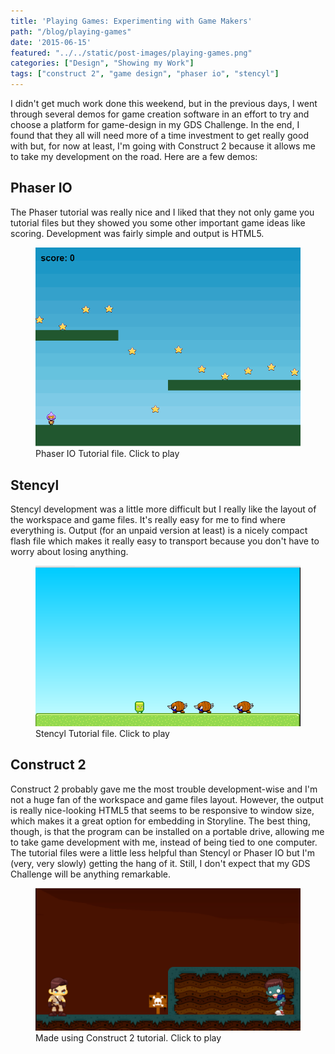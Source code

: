 ```yaml
---
title: 'Playing Games: Experimenting with Game Makers'
path: "/blog/playing-games"
date: '2015-06-15'
featured: "../../static/post-images/playing-games.png"
categories: ["Design", "Showing my Work"]
tags: ["construct 2", "game design", "phaser io", "stencyl"]
---
```


I didn't get much work done this weekend, but in the previous days, I went through several demos for game creation software in an effort to try and choose a platform for game-design in my GDS Challenge. In the end, I found that they all will need more of a time investment to get really good with but, for now at least, I'm going with Construct 2 because it allows me to take my development on the road. Here are a few demos:

## Phaser IO

The Phaser tutorial was really nice and I liked that they not only game you tutorial files but they showed you some other important game ideas like scoring. Development was fairly simple and output is HTML5.

<figure>
  <a href="http://www.knanthony.com/showcase/gamedev/phaser/index.html" target="blank">
    <img src="../../static/post-images/PhaserIOtutorial.png" alt="Phaser tutorial game" />
  </a>
  <figcaption>Phaser IO Tutorial file. Click to play</figcaption>
</figure>

## Stencyl

Stencyl development was a little more difficult but I really like the layout of the workspace and game files. It's really easy for me to find where everything is. Output (for an unpaid version at least) is a nicely compact flash file which makes it really easy to transport because you don't have to worry about losing anything.

<figure>
  <a href="http://www.knanthony.com/showcase/gamedev/stencyl/CrashCourseGame.swf" target="blank">
    <img src="../../static/post-images/Stencyltutorial.png" alt="Stencyl tutorial game" />
  </a>
  <figcaption>Stencyl Tutorial file. Click to play</figcaption>
</figure>

## Construct 2

Construct 2 probably gave me the most trouble development-wise and I'm not a huge fan of the workspace and game files layout. However, the output is really nice-looking HTML5 that seems to be responsive to window size, which makes it a great option for embedding in Storyline. The best thing, though, is that the program can be installed on a portable drive, allowing me to take game development with me, instead of being tied to one computer. The tutorial files were a little less helpful than Stencyl or Phaser IO but I'm (very, very slowly) getting the hang of it. Still, I don't expect that my GDS Challenge will be anything remarkable.

<figure>
  <a href="http://knanthony.com/showcase/gamedev/construct2/index.html" target="blank">
    <img src="../../static/post-images/construct2tutorial.png" alt="Construct 2 tutorial game" />
  </a>
  <figcaption>Made using Construct 2 tutorial. Click to play</figcaption>
</figure>
